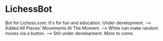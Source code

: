 # LichessBot
Bot for Lichess.com. It's for fun and education. Under development.
--> Added All Pieces' Movements At The Moment.
--> White can make random moves via a button.
--> Still under development. More to come.

